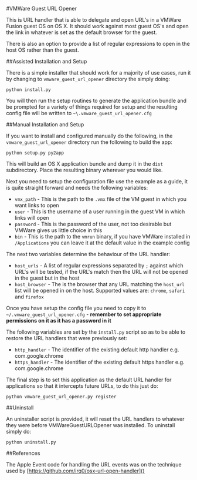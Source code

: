 #VMWare Guest URL Opener

This is URL handler that is able to delegate and open URL's in a VMWare Fusion guest OS on OS X. It should work against
most guest OS's and open the link in whatever is set as the default browser for the guest.

There is also an option to provide a list of regular expressions to open in the host OS rather than the guest.


##Assisted Installation and Setup

There is a simple installer that should work for a majority of use cases, run it by changing to `vmware_guest_url_opener` directory the simply doing:

```
python install.py
```

You will then run the setup routines to generate the application bundle and be prompted for a variety of things required for setup and the resulting config file will be written to `~\.vmware_guest_url_opener.cfg`

##Manual Installation and Setup

If you want to install and configured manually do the following, in the `vmware_guest_url_opener` directory run the following to build the app:

```
python setup.py py2app
```

This will build an OS X application bundle and dump it in the `dist` subdirectory. Place the resulting binary wherever you would like.


Next you need to setup the configuration file use the example as a guide, it is quite straight forward and needs the following variables:

* `vmx_path` - This is the path to the `.vmx` file of the VM guest in which you want links to open
* `user` - This is the username of a user running in the guest VM in which links will open
* `password` - This is the password of the user, not too desirable but VMWare gives us little choice in this
* `bin` - This is the path to the `vmrun` binary, if you have VMWare installed in `/Applications` you can leave it at the default value in the example config

The next two variables determine the behaviour of the URL handler:

* `host_urls` - A list of regular expressions separated by `;` against which URL's will be tested, if the URL's match then the URL will not be opened in the guest but in the host
* `host_browser` - The is the browser that any URL matching the `host_url` list will be opened in on the host. Supported values are: `chrome`, `safari` and `firefox`

Once you have setup the config file you need to copy it to `~/.vmware_guest_url_opener.cfg` - **remember to set appropriate permissions on it as it has a password in it**

The following variables are set by the `install.py` script so as to be able to restore the URL handlers that were previously set:

* `http_handler` - The identifier of the existing default http handler e.g. com.google.chrome
* `https_handler` - The identifier of the existing default https handler e.g. com.google.chrome

The final step is to set this application as the default URL handler for applications so that it intercepts future URLs,
to do this just do:

```
python vmware_guest_url_opener.py register
```

##Uninstall

An uninstaller script is provided, it will reset the URL handlers to whatever they were before VMWareGuestURLOpener was installed.
To uninstall simply do:

```
python uninstall.py
```

##References

The Apple Event code for handling the URL events was on the technique used by [https://github.com/irq0/osx-url-open-handler]()
